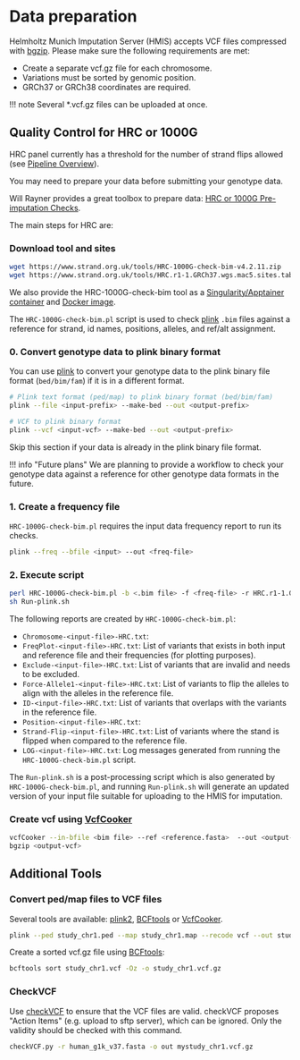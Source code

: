 # Data preparation

Helmholtz Munich Imputation Server (HMIS) accepts VCF files compressed with [bgzip](http://samtools.sourceforge.net/tabix.shtml). Please make sure the following requirements are met:

- Create a separate vcf.gz file for each chromosome.
- Variations must be sorted by genomic position.
- GRCh37 or GRCh38 coordinates are required.

!!! note
    Several \*.vcf.gz files can be uploaded at once.

## Quality Control for HRC or 1000G

HRC panel currently has a threshold for the number of strand flips allowed (see [Pipeline Overview](../pipeline/#quality-control)).

You may need to prepare your data before submitting your genotype data.

Will Rayner provides a great toolbox to prepare data: [HRC or 1000G Pre-imputation Checks](https://www.strand.org.uk/).

The main steps for HRC are:

### Download tool and sites

````sh
wget https://www.strand.org.uk/tools/HRC-1000G-check-bim-v4.2.11.zip
wget https://www.strand.org.uk/tools/HRC.r1-1.GRCh37.wgs.mac5.sites.tab.gz
````

We also provide the HRC-1000G-check-bim tool as a [Singularity/Apptainer container](https://cloud.sylabs.io/library/hmgu-itg/default/strand_tools) and [Docker image](https://hub.docker.com/repository/docker/itganalytics/strand_tools/general).

The `HRC-1000G-check-bim.pl` script is used to check [plink](https://www.cog-genomics.org/plink/) `.bim` files against a reference for strand, id names, positions, alleles, and ref/alt assignment.


### 0. Convert genotype data to plink binary format
You can use [plink](https://www.cog-genomics.org/plink/) to convert your genotype data to the plink binary file format (`bed/bim/fam`) if it is in a different format.

````sh
# Plink text format (ped/map) to plink binary format (bed/bim/fam)
plink --file <input-prefix> --make-bed --out <output-prefix>

# VCF to plink binary format
plink --vcf <input-vcf> --make-bed --out <output-prefix>
````

Skip this section if your data is already in the plink binary file format.

!!! info "Future plans"
    We are planning to provide a workflow to check your genotype data against a reference for other genotype data formats in the future.

### 1. Create a frequency file
`HRC-1000G-check-bim.pl` requires the input data frequency report to run its checks.
````sh
plink --freq --bfile <input> --out <freq-file>
````

### 2. Execute script
````sh
perl HRC-1000G-check-bim.pl -b <.bim file> -f <freq-file> -r HRC.r1-1.GRCh37.wgs.mac5.sites.tab -h
sh Run-plink.sh
````

The following reports are created by `HRC-1000G-check-bim.pl`:

- `Chromosome-<input-file>-HRC.txt`:  
- `FreqPlot-<input-file>-HRC.txt`: List of variants that exists in both input and reference file and their frequencies (for plotting purposes).  
- `Exclude-<input-file>-HRC.txt`: List of variants that are invalid and needs to be excluded.  
- `Force-Allele1-<input-file>-HRC.txt`: List of variants to flip the alleles to align with the alleles in the reference file.  
- `ID-<input-file>-HRC.txt`: List of variants that overlaps with the variants in the reference file.  
- `Position-<input-file>-HRC.txt`:  
- `Strand-Flip-<input-file>-HRC.txt`: List of variants where the stand is flipped when compared to the reference file.  
- `LOG-<input-file>-HRC.txt`: Log messages generated from running the `HRC-1000G-check-bim.pl` script.  
  
The `Run-plink.sh` is a post-processing script which is also generated by `HRC-1000G-check-bim.pl`, and running `Run-plink.sh` will generate an updated version of your input file suitable for uploading to the HMIS for imputation. 

### Create vcf using [VcfCooker](http://genome.sph.umich.edu/wiki/VcfCooker)

````sh
vcfCooker --in-bfile <bim file> --ref <reference.fasta>  --out <output-vcf> --write-vcf
bgzip <output-vcf>
````
## Additional Tools

### Convert ped/map files to VCF files

Several tools are available:
 [plink2](https://www.cog-genomics.org/plink2/),
 [BCFtools](https://samtools.github.io/bcftools) or [VcfCooker](http://genome.sph.umich.edu/wiki/VcfCooker).  

````sh
plink --ped study_chr1.ped --map study_chr1.map --recode vcf --out study_chr1
````

Create a sorted vcf.gz file using [BCFtools](https://samtools.github.io/bcftools):

````sh
bcftools sort study_chr1.vcf -Oz -o study_chr1.vcf.gz
````

### CheckVCF

Use [checkVCF](https://github.com/zhanxw/checkVCF) to ensure that the VCF files are valid. checkVCF proposes "Action Items" (e.g. upload to sftp server), which can be ignored. Only the validity should be checked with this command.

````sh
checkVCF.py -r human_g1k_v37.fasta -o out mystudy_chr1.vcf.gz
````
